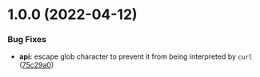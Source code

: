 # 1.0.0 (2022-04-12)


### Bug Fixes

* **api:** escape glob character to prevent it from being interpreted by `curl` ([75c29a0](https://github.com/ANGkeith/telescope-terraform-doc.nvim/commit/75c29a0ac8f0af89081381787166f52d963ec0d4))
